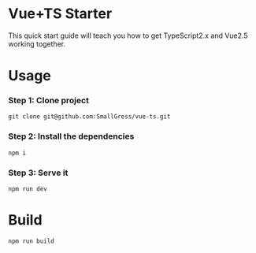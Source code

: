# Vue+TS Starter

This quick start guide will teach you how to get TypeScript2.x and Vue2.5 working together. 


# Usage

### Step 1: Clone project

```
git clone git@github.com:SmallGress/vue-ts.git
```

### Step 2: Install the dependencies

```
npm i
```

### Step 3: Serve it

```
npm run dev
```

# Build

```
npm run build
```


